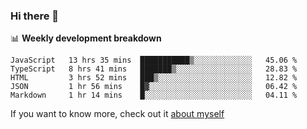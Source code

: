 ### Hi there 👋

<!--
**HondryTravis/HondryTravis** is a ✨ _special_ ✨ repository because its `README.md` (this file) appears on your GitHub profile.

Here are some ideas to get you started:

- 🔭 I’m currently working on ...
- 🌱 I’m currently learning ...
- 👯 I’m looking to collaborate on ...
- 🤔 I’m looking for help with ...
- 💬 Ask me about ...
- 📫 How to reach me: ...
- 😄 Pronouns: ...
- ⚡ Fun fact: ...
-->

<!-- [![travis's github stats](https://github-readme-stats.vercel.app/api?username=HondryTravis)](https://github.com/anuraghazra/github-readme-stats)  -->
<!-- ![travis's github stats](https://github-readme-stats.anuraghazra1.vercel.app/api/top-langs/?username=HondryTravis&theme=nord&layout=compact) -->

📊 **Weekly development breakdown**

<!--START_SECTION:waka-->
```text
JavaScript   13 hrs 35 mins  ███████████▒░░░░░░░░░░░░░   45.06 % 
TypeScript   8 hrs 41 mins   ███████▒░░░░░░░░░░░░░░░░░   28.83 % 
HTML         3 hrs 52 mins   ███▒░░░░░░░░░░░░░░░░░░░░░   12.82 % 
JSON         1 hr 56 mins    █▓░░░░░░░░░░░░░░░░░░░░░░░   06.42 % 
Markdown     1 hr 14 mins    █░░░░░░░░░░░░░░░░░░░░░░░░   04.11 % 
```
<!--END_SECTION:waka-->

If you want to know more, check out it [about myself](https://hondrytravis.github.io/)
